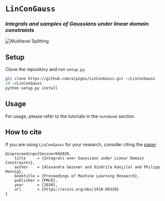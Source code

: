 # `LinConGauss`
### _Integrals and samples of Gaussians under linear domain constraints_

![Multilevel Splitting](https://repository-images.githubusercontent.com/243241472/797da100-5891-11ea-857f-0cca52af9239 "Multilevel Splitting")


## Setup
Clone the repository and run `setup.py`
```bash
git clone https://github.com/alpiges/LinConGauss.git ~/LinConGauss
cd ~/LinConGauss
python setup.py install
```

## Usage
For usage, please refer to the tutorials in the `notebook` section.

## How to cite
If you are using `LinConGauss` for your research, consider citing the [paper](https://arxiv.org/abs/1910.09328) 
```
@inproceedings{GessnerKH2020,
    title     = {Integrals over Gaussians under Linear Domain Constraints},
    author    = {Alexandra Gessner and Oindrila Kanjilal and Philipp Hennig},
    booktitle = {Proceedings of Machine Learning Research},
    publisher = {PMLR},
    year      = {2020},
    url       = {https://arxiv.org/abs/1910.09328}
}
```

